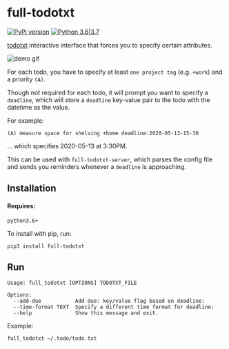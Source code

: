 full-todotxt
======

[![PyPi version](https://img.shields.io/pypi/v/full_todotxt.svg)](https://pypi.python.org/pypi/full_todotxt) [![Python 3.6|3.7](https://img.shields.io/pypi/pyversions/full_todotxt.svg)](https://pypi.python.org/pypi/full_todotxt)

[todotxt](http://todotxt.org/) interactive interface that forces you to specify certain attributes.

<img src="https://raw.githubusercontent.com/seanbreckenridge/full_todotxt/master/.github/demo.gif" alt="demo gif">

For each todo, you have to specify at least `one project tag` (e.g. `+work`) and a priority `(A)`.

Though not required for each todo, it will prompt you want to specify a `deadline`, which will store a `deadline` key-value pair to the todo with the datetime as the value.

For example:

```
(A) measure space for shelving +home deadline:2020-05-13-15-30
```

... which specifies 2020-05-13 at 3:30PM.

This can be used with `full-todotxt-server`, which parses the config file and sends you reminders whenever a `deadline` is approaching.

Installation
------------

#### Requires:

`python3.6+`

To install with pip, run:

    pip3 install full-todotxt

Run
----------

```
Usage: full_todotxt [OPTIONS] TODOTXT_FILE

Options:
  --add-due           Add due: key/value flag based on deadline:
  --time-format TEXT  Specify a different time format for deadline:
  --help              Show this message and exit.
```

Example:

```
full_todotxt ~/.todo/todo.txt
```


